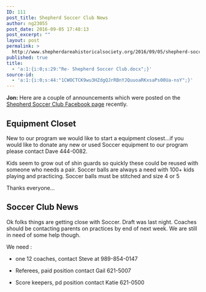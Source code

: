 ```yaml
---
ID: 111
post_title: Shepherd Soccer Club News
author: ng23055
post_date: 2016-09-05 17:48:13
post_excerpt: ""
layout: post
permalink: >
  http://www.shepherdareahistoricalsociety.org/2016/09/05/shepherd-soccer-club-news/
published: true
title:
  - 'a:1:{i:0;s:29:"Re- Shepherd Soccer Club.docx";}'
source-id:
  - 'a:1:{i:0;s:44:"1CWOCTCK9wu3HZdgQJrRBnYJQuuoaRKxsaPs00Ua-nsY";}'
---
```

**Jon:** Here are a couple of announcements which were posted on the [Shepherd Soccer Club Facebook page]([https://www.facebook.com/shepherdsoccerclub/?fref=ts](https://www.facebook.com/shepherdsoccerclub/?fref=ts)) recently.

## Equipment Closet

New to our program we would like to start a equipment closest...if you would like to donate any new or used Soccer equipment to our program please contact Dave 444-0082.

Kids seem to grow out of shin guards so quickly these could be reused with someone who needs a pair. Soccer balls are always a need with 100+ kids playing and practicing. Soccer balls must be stitched and size 4 or 5

Thanks everyone...

## Soccer Club News

Ok folks things are getting close with Soccer. Draft was last night. Coaches should be contacting parents on practices by end of next week. We are still in need of some help though.

We need :

* one 12 coaches, contact Steve at 989-854-0147

* Referees, paid position contact Gail 621-5007

* Score keepers, pd position contact Katie 621-0500
